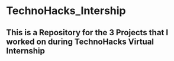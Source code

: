 #                                   TechnoHacks_Intership
## This is a Repository for the 3 Projects that I worked on during TechnoHacks Virtual Internship
